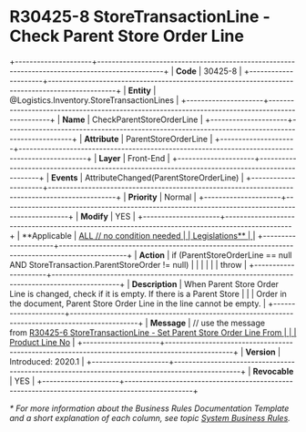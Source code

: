 ﻿---
erp.type: front-end-business-rule
erp.entity: Logistics.Inventory.StoreTransactionLines
---

# R30425-8 StoreTransactionLine - Check Parent Store Order Line
+---------------------+------------------------------------------------------------------------------------------------+
| **Code**            | 30425-8                                                                                        |
+---------------------+------------------------------------------------------------------------------------------------+
| **Entity**          | @Logistics.Inventory.StoreTransactionLines                                                     |
+---------------------+------------------------------------------------------------------------------------------------+
| **Name**            | CheckParentStoreOrderLine                                                                      |
+---------------------+------------------------------------------------------------------------------------------------+
| **Attribute**       | ParentStoreOrderLine                                                                           |
+---------------------+------------------------------------------------------------------------------------------------+
| **Layer**           | Front-End                                                                                      |
+---------------------+------------------------------------------------------------------------------------------------+
| **Events**          | AttributeChanged(ParentStoreOrderLine)                                                         |
+---------------------+------------------------------------------------------------------------------------------------+
| **Priority**        | Normal                                                                                         |
+---------------------+------------------------------------------------------------------------------------------------+
| **Modify**          | YES                                                                                            |
+---------------------+------------------------------------------------------------------------------------------------+
| **Applicable        | [ALL // no condition needed                                                                    |
| Legislations**      | ](xref:applicable-legislations)                                                                |
+---------------------+------------------------------------------------------------------------------------------------+
| **Action**          | if (ParentStoreOrderLine == null AND StoreTransaction.ParentStoreOrder != null)                |
|                     |                                                                                                |
|                     | throw                                                                                          |
+---------------------+------------------------------------------------------------------------------------------------+
| **Description**     | When Parent Store Order Line is changed, check if it is empty. If there is a Parent Store      |
|                     | Order in the document, Parent Store Order Line in the line cannot be empty.                    |
+---------------------+------------------------------------------------------------------------------------------------+
| **Message**         | // use the message from [R30425-6 StoreTransactionLine - Set Parent Store Order Line From      |
|                     | Product Line No](R30425-6.md)                                                                  |
+---------------------+------------------------------------------------------------------------------------------------+
| **Version**         | Introduced: 2020.1                                                                             |
+---------------------+------------------------------------------------------------------------------------------------+
| **Revocable**       | YES                                                                                            |
+---------------------+------------------------------------------------------------------------------------------------+

*\* For more information about the Business Rules Documentation Template and a short explanation of each column, see
topic [System Business Rules](../templates/template-description-system-business-rules.md).*
